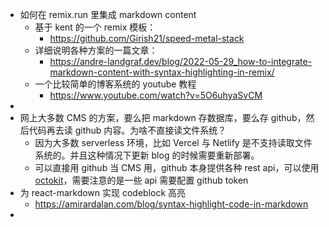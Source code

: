 - 如何在 remix.run 里集成 markdown content
	- 基于 kent 的一个 remix 模板：
		- https://github.com/Girish21/speed-metal-stack
	- 详细说明各种方案的一篇文章：
		- https://andre-landgraf.dev/blog/2022-05-29_how-to-integrate-markdown-content-with-syntax-highlighting-in-remix/
	- 一个比较简单的博客系统的 youtube 教程
		- https://www.youtube.com/watch?v=5O6uhyaSvCM
-
- 网上大多数 CMS 的方案，要么把 markdown 存数据库，要么存 github，然后代码再去读 github 内容。为啥不直接读文件系统？
	- 因为大多数 serverless 环境，比如 Vercel 与 Netlify 是不支持读取文件系统的。并且这种情况下更新 blog 的时候需要重新部署。
	- 可以直接用 github 当 CMS 用，github 本身提供各种 rest api，可以使用 [octokit](https://octokit.github.io/rest.js/v19/)，需要注意的是一些 api 需要配置 github token
- 为 react-markdown 实现 codeblock 高亮
	- https://amirardalan.com/blog/syntax-highlight-code-in-markdown
-